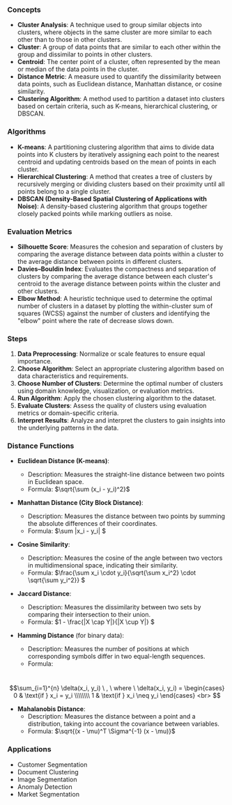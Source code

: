 ### Concepts
- **Cluster Analysis**: A technique used to group similar objects into clusters, where objects in the same cluster are more similar to each other than to those in other clusters.
- **Cluster**: A group of data points that are similar to each other within the group and dissimilar to points in other clusters.
- **Centroid**: The center point of a cluster, often represented by the mean or median of the data points in the cluster.
- **Distance Metric**: A measure used to quantify the dissimilarity between data points, such as Euclidean distance, Manhattan distance, or cosine similarity.
- **Clustering Algorithm**: A method used to partition a dataset into clusters based on certain criteria, such as K-means, hierarchical clustering, or DBSCAN.

### Algorithms
- **K-means**: A partitioning clustering algorithm that aims to divide data points into K clusters by iteratively assigning each point to the nearest centroid and updating centroids based on the mean of points in each cluster.
- **Hierarchical Clustering**: A method that creates a tree of clusters by recursively merging or dividing clusters based on their proximity until all points belong to a single cluster.
- **DBSCAN (Density-Based Spatial Clustering of Applications with Noise)**: A density-based clustering algorithm that groups together closely packed points while marking outliers as noise.

### Evaluation Metrics
- **Silhouette Score**: Measures the cohesion and separation of clusters by comparing the average distance between data points within a cluster to the average distance between points in different clusters.
- **Davies–Bouldin Index**: Evaluates the compactness and separation of clusters by comparing the average distance between each cluster's centroid to the average distance between points within the cluster and other clusters.
- **Elbow Method**: A heuristic technique used to determine the optimal number of clusters in a dataset by plotting the within-cluster sum of squares (WCSS) against the number of clusters and identifying the "elbow" point where the rate of decrease slows down.

### Steps
1. **Data Preprocessing**: Normalize or scale features to ensure equal importance.
2. **Choose Algorithm**: Select an appropriate clustering algorithm based on data characteristics and requirements.
3. **Choose Number of Clusters**: Determine the optimal number of clusters using domain knowledge, visualization, or evaluation metrics.
4. **Run Algorithm**: Apply the chosen clustering algorithm to the dataset.
5. **Evaluate Clusters**: Assess the quality of clusters using evaluation metrics or domain-specific criteria.
6. **Interpret Results**: Analyze and interpret the clusters to gain insights into the underlying patterns in the data.

### Distance Functions

- **Euclidean Distance (K-means)**:
  - Description: Measures the straight-line distance between two points in Euclidean space.
  - Formula: $\sqrt{\sum (x_i - y_i)^2}$

- **Manhattan Distance (City Block Distance)**:
  - Description: Measures the distance between two points by summing the absolute differences of their coordinates.
  - Formula: $\sum |x_i - y_i| \$

- **Cosine Similarity**:
  - Description: Measures the cosine of the angle between two vectors in multidimensional space, indicating their similarity.
  - Formula: $\frac{\sum x_i \cdot y_i}{\sqrt{\sum x_i^2} \cdot \sqrt{\sum y_i^2}} \$

- **Jaccard Distance**:
  - Description: Measures the dissimilarity between two sets by comparing their intersection to their union.
  - Formula: $1 - \frac{|X \cap Y|}{|X \cup Y|} \$

- **Hamming Distance** (for binary data):
   - Description: Measures the number of positions at which corresponding symbols differ in two equal-length sequences.
   - Formula: <br>
 
<br> $$\sum_{i=1}^{n} \delta(x_i, y_i) \ , \  where \ \delta(x_i, y_i) = \begin{cases} 0 & \text{if } x_i = y_i \\\\\\\\ 1 & \text{if } x_i \neq y_i \end{cases}  <br> $$  


- **Mahalanobis Distance**:
  - Description: Measures the distance between a point and a distribution, taking into account the covariance between variables.
  - Formula: $\sqrt{(x - \mu)^T \Sigma^{-1} (x - \mu)}$



### Applications
- Customer Segmentation
- Document Clustering
- Image Segmentation
- Anomaly Detection
- Market Segmentation
